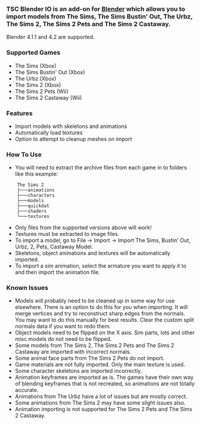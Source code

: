 ### TSC Blender IO is an add-on for [Blender](https://www.blender.org/) which allows you to import models from The Sims, The Sims Bustin' Out, The Urbz, The Sims 2, The Sims 2 Pets and The Sims 2 Castaway.

Blender 4.1.1 and 4.2 are supported.

### Supported Games
- The Sims (Xbox)
- The Sims Bustin' Out (Xbox)
- The Urbz (Xbox)
- The Sims 2 (Xbox)
- The Sims 2 Pets (Wii)
- The Sims 2 Castaway (Wii)

### Features
- Import models with skeletons and animations
- Automatically load textures
- Option to attempt to cleanup meshes on import

### How To Use
- You will need to extract the archive files from each game in to folders like this example:
```
    The Sims 2
    ├───animations
    ├───characters
    ├───models
    ├───quickdat
    ├───shaders
    └───textures
```
- Only files from the supported versions above will work!
- Textures must be extracted to image files.
- To import a model, go to File -> Import -> Import The Sims, Bustin' Out, Urbz, 2, Pets, Castaway Model.
- Skeletons, object animations and textures will be automatically imported.
- To import a sim animation, select the armature you want to apply it to and then import the animation file.

### Known Issues
- Models will probably need to be cleaned up in some way for use elsewhere. There is an option to do this for you when importing. It will merge vertices and try to reconstruct sharp edges from the normals. You may want to do this manually for best results. Clear the custom split normals data if you want to redo them.
- Object models need to be flipped on the X axis. Sim parts, lots and other misc models do not need to be flipped.
- Some models from The Sims 2, The Sims 2 Pets and The Sims 2 Castaway are imported with incorrect normals.
- Some animal face parts from The Sims 2 Pets do not import.
- Game materials are not fully imported. Only the main texture is used.
- Some character skeletons are imported incorrectly.
- Animation keyframes are imported as is. The games have their own way of blending keyframes that is not recreated, so animations are not totally accurate.
- Animations from The Urbz have a lot of issues but are mostly correct.
- Some animations from The Sims 2 may have some slight issues also.
- Animation importing is not supported for The Sims 2 Pets and The Sims 2 Castaway.
